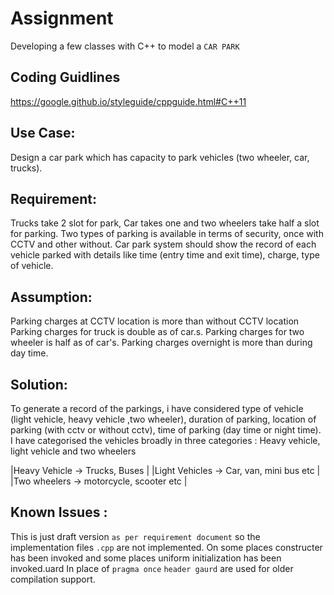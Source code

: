 # Assignment
Developing a few classes with C++ to model a `CAR PARK`

## Coding Guidlines
<https://google.github.io/styleguide/cppguide.html#C++11>


## Use Case:
 
Design a car park which has capacity to park vehicles (two wheeler, car, trucks).

## Requirement:

Trucks take 2 slot for park, Car takes one and two wheelers take half a slot for parking.
Two types of parking is available in terms of security, once with CCTV and other without.
Car park system should show the record of each vehicle parked with details like time (entry time and exit time), charge, type of vehicle.


## Assumption:
 
Parking charges at CCTV location is more than without CCTV location
Parking charges for truck is double as of car.s.
Parking charges for two wheeler is half as of car's.
Parking charges overnight is more than during day time.

## Solution:
 
To generate a record of the parkings, i have considered type of vehicle (light vehicle, heavy vehicle ,two wheeler), duration of parking, location of parking (with cctv or without cctv), time of parking (day time or night time).
I have categorised the vehicles broadly in three categories : Heavy vehicle, light vehicle and two wheelers
 
|Heavy Vehicle -> Trucks, Buses |
|Light Vehicles -> Car, van, mini bus etc |
|Two wheelers -> motorcycle, scooter etc |

## Known Issues :
This is just draft version `as per requirement document` so the implementation files `.cpp` are not implemented.
On some places constructer has been invoked and some places uniform initialization has been invoked.uard
In place of `pragma once` ``header gaurd`` are used for older compilation support.

